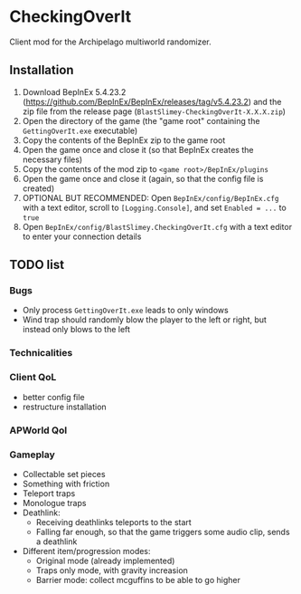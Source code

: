 # CheckingOverIt
Client mod for the Archipelago multiworld randomizer.

## Installation
1. Download BepInEx 5.4.23.2 (https://github.com/BepInEx/BepInEx/releases/tag/v5.4.23.2) and the zip file from the release page (`BlastSlimey-CheckingOverIt-X.X.X.zip`)
2. Open the directory of the game (the "game root" containing the `GettingOverIt.exe` executable)
3. Copy the contents of the BepInEx zip to the game root
4. Open the game once and close it (so that BepInEx creates the necessary files)
5. Copy the contents of the mod zip to `<game root>/BepInEx/plugins`
6. Open the game once and close it (again, so that the config file is created)
7. OPTIONAL BUT RECOMMENDED: Open `BepInEx/config/BepInEx.cfg` with a text editor, scroll to `[Logging.Console]`, and set `Enabled = ...` to `true`
8. Open `BepInEx/config/BlastSlimey.CheckingOverIt.cfg` with a text editor to enter your connection details

## TODO list
### Bugs
- Only process `GettingOverIt.exe` leads to only windows
- Wind trap should randomly blow the player to the left or right, but instead only blows to the left

### Technicalities 

### Client QoL
- better config file
- restructure installation

### APWorld Qol

### Gameplay
- Collectable set pieces
- Something with friction
- Teleport traps
- Monologue traps
- Deathlink:
  - Receiving deathlinks teleports to the start
  - Falling far enough, so that the game triggers some audio clip, sends a deathlink
- Different item/progression modes:
  - Original mode (already implemented)
  - Traps only mode, with gravity increasion
  - Barrier mode: collect mcguffins to be able to go higher
